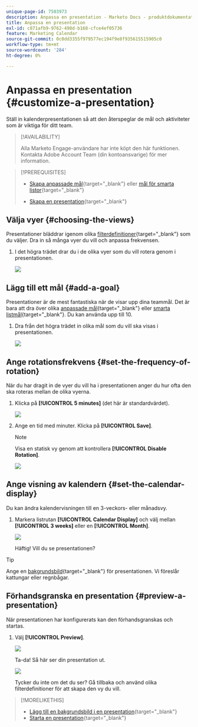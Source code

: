 ```yaml
---
unique-page-id: 7503973
description: Anpassa en presentation - Marketo Docs - produktdokumentation
title: Anpassa en presentation
exl-id: c871afb9-9762-498d-b168-cfce4ef05736
feature: Marketing Calendar
source-git-commit: 0c0dd3355f979577ec194f9e8f935615515905c0
workflow-type: tm+mt
source-wordcount: '284'
ht-degree: 0%

---
```


# Anpassa en presentation {#customize-a-presentation}

Ställ in kalenderpresentationen så att den återspeglar de mål och aktiviteter som är viktiga för ditt team.

>[!AVAILABILITY]
>
>
>Alla Marketo Engage-användare har inte köpt den här funktionen. Kontakta Adobe Account Team (din kontoansvarige) för mer information.

>[!PREREQUISITES]
>
>* [Skapa anpassade mål](/help/marketo/product-docs/core-marketo-concepts/marketing-calendar/calendar-hd/create-a-custom-goal.md){target="_blank"} eller [mål för smarta listor](/help/marketo/product-docs/core-marketo-concepts/marketing-calendar/calendar-hd/create-a-smart-list-goal.md){target="_blank"}
>
>* [Skapa en presentation](/help/marketo/product-docs/core-marketo-concepts/marketing-calendar/calendar-hd/create-a-presentation.md){target="_blank"}

## Välja vyer {#choosing-the-views}

Presentationer bläddrar igenom olika [filterdefinitioner](/help/marketo/product-docs/core-marketo-concepts/marketing-calendar/working-with-the-calendar/filtering-the-marketing-calendar.md){target="_blank"} som du väljer. Dra in så många vyer du vill och anpassa frekvensen.

1. I det högra trädet drar du i de olika vyer som du vill rotera genom i presentationen.

   ![](assets/image2015-3-18-13-3a6-3a10.png)

## Lägg till ett mål {#add-a-goal}

Presentationer är de mest fantastiska när de visar upp dina teammål. Det är bara att dra över olika [anpassade mål](/help/marketo/product-docs/core-marketo-concepts/marketing-calendar/calendar-hd/create-a-custom-goal.md){target="_blank"} eller [smarta listmål](/help/marketo/product-docs/core-marketo-concepts/marketing-calendar/calendar-hd/create-a-smart-list-goal.md){target="_blank"}. Du kan använda upp till 10.

1. Dra från det högra trädet in olika mål som du vill ska visas i presentationen.

   ![](assets/image2015-3-24-14-3a23-3a26.png)

## Ange rotationsfrekvens {#set-the-frequency-of-rotation}

När du har dragit in de vyer du vill ha i presentationen anger du hur ofta den ska roteras mellan de olika vyerna.

1. Klicka på **[!UICONTROL 5 minutes]** (det här är standardvärdet).

   ![](assets/image2015-3-18-13-3a17-3a29.png)

1. Ange en tid med minuter. Klicka på **[!UICONTROL Save]**.

   >[!NOTE]
   >
   >Visa en statisk vy genom att kontrollera **[!UICONTROL Disable Rotation]**.

   ![](assets/image2015-3-18-13-3a22-3a18.png)

## Ange visning av kalendern {#set-the-calendar-display}

Du kan ändra kalendervisningen till en 3-veckors- eller månadsvy.

1. Markera listrutan **[!UICONTROL Calendar Display]** och välj mellan **[!UICONTROL 3 weeks]** eller en **[!UICONTROL Month]**.

   ![](assets/image2015-3-18-13-3a27-3a37.png)

   Häftig! Vill du se presentationen?

>[!TIP]
>
>Ange en [bakgrundsbild](/help/marketo/product-docs/core-marketo-concepts/marketing-calendar/calendar-hd/add-a-background-image-to-a-presentation.md){target="_blank"} för presentationen. Vi föreslår kattungar eller regnbågar.

## Förhandsgranska en presentation {#preview-a-presentation}

När presentationen har konfigurerats kan den förhandsgranskas och startas.

1. Välj **[!UICONTROL Preview]**.

   ![](assets/image2015-3-18-13-3a37-3a55.png)

   Ta-da! Så här ser din presentation ut.

   ![](assets/image2015-3-24-14-3a29-3a29.png)

   Tycker du inte om det du ser? Gå tillbaka och använd olika filterdefinitioner för att skapa den vy du vill.

>[!MORELIKETHIS]
>
>* [Lägg till en bakgrundsbild i en presentation](/help/marketo/product-docs/core-marketo-concepts/marketing-calendar/calendar-hd/add-a-background-image-to-a-presentation.md){target="_blank"}
>* [Starta en presentation](/help/marketo/product-docs/core-marketo-concepts/marketing-calendar/calendar-hd/launch-a-presentation.md){target="_blank"}
